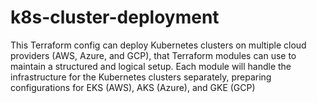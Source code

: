 # k8s-cluster-deployment
This Terraform config can deploy Kubernetes clusters on multiple cloud providers (AWS, Azure, and GCP), that Terraform modules can use to maintain a structured and logical setup. Each module will handle the infrastructure for the Kubernetes clusters separately, preparing configurations for EKS (AWS), AKS (Azure), and GKE (GCP)
